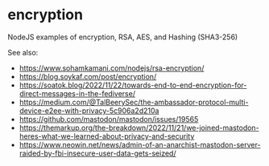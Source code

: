 # encryption
NodeJS examples of encryption, RSA, AES, and Hashing (SHA3-256)

See also:
* https://www.sohamkamani.com/nodejs/rsa-encryption/
* https://blog.soykaf.com/post/encryption/
* https://soatok.blog/2022/11/22/towards-end-to-end-encryption-for-direct-messages-in-the-fediverse/
* https://medium.com/@TalBeerySec/the-ambassador-protocol-multi-device-e2ee-with-privacy-5c906a2d210a
* https://github.com/mastodon/mastodon/issues/19565
* https://themarkup.org/the-breakdown/2022/11/21/we-joined-mastodon-heres-what-we-learned-about-privacy-and-security
* https://www.neowin.net/news/admin-of-an-anarchist-mastodon-server-raided-by-fbi-insecure-user-data-gets-seized/

